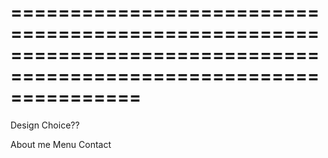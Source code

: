 ===================================================================================================================
===================================================================================================================
Design Choice??

About me
Menu
Contact

